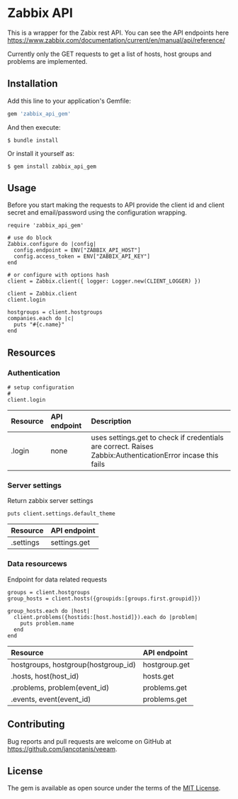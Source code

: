 # Zabbix API

This is a wrapper for the Zabix rest API. You can see the API endpoints here https://www.zabbix.com/documentation/current/en/manual/api/reference/

Currently only the GET requests to get a list of hosts, host groups and problems are implemented.

## Installation

Add this line to your application's Gemfile:

```ruby
gem 'zabbix_api_gem'
```

And then execute:

    $ bundle install

Or install it yourself as:

    $ gem install zabbix_api_gem

## Usage

Before you start making the requests to API provide the client id and client secret and email/password using the configuration wrapping.

```
require 'zabbix_api_gem'

# use do block
Zabbix.configure do |config|
  config.endpoint = ENV["ZABBIX_API_HOST"]
  config.access_token = ENV["ZABBIX_API_KEY"]
end

# or configure with options hash
client = Zabbix.client({ logger: Logger.new(CLIENT_LOGGER) })

client = Zabbix.client
client.login

hostgroups = client.hostgroups
companies.each do |c|
  puts "#{c.name}"
end
```

## Resources
### Authentication
```
# setup configuration
#
client.login
```
|Resource|API endpoint|Description|
|:--|:--|:--|
|.login| none |uses settings.get to check if credentials are correct. Raises Zabbix:AuthenticationError incase this fails|


### Server settings
Return zabbix server settings
```
puts client.settings.default_theme
```

|Resource|API endpoint|
|:--|:--|
|.settings|settings.get|



### Data resourcews
Endpoint for data related requests 
```
groups = client.hostgroups
group_hosts = client.hosts({groupids:[groups.first.groupid]})

group_hosts.each do |host|
  client.problems({hostids:[host.hostid]}).each do |problem|
    puts problem.name
  end
end
```

|Resource|API endpoint|
|:--|:--|
|hostgroups, hostgroup(hostgroup_id)|hostgroup.get|
|.hosts, host(host_id)|hosts.get|
|.problems, problem(event_id)|problems.get|
|.events, event(event_id)|problems.get|



## Contributing

Bug reports and pull requests are welcome on GitHub at https://github.com/jancotanis/veeam.

## License

The gem is available as open source under the terms of the [MIT License](https://opensource.org/licenses/MIT).
